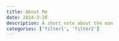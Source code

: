 ```yaml
---
title: About Me
date: 2024-3-28
description: A short note about the man
categories: ['filter1', 'filter2']
---
```



